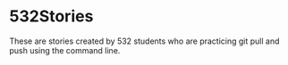# 532Stories
These are stories created by 532 students who are practicing git pull and push using the command line.
